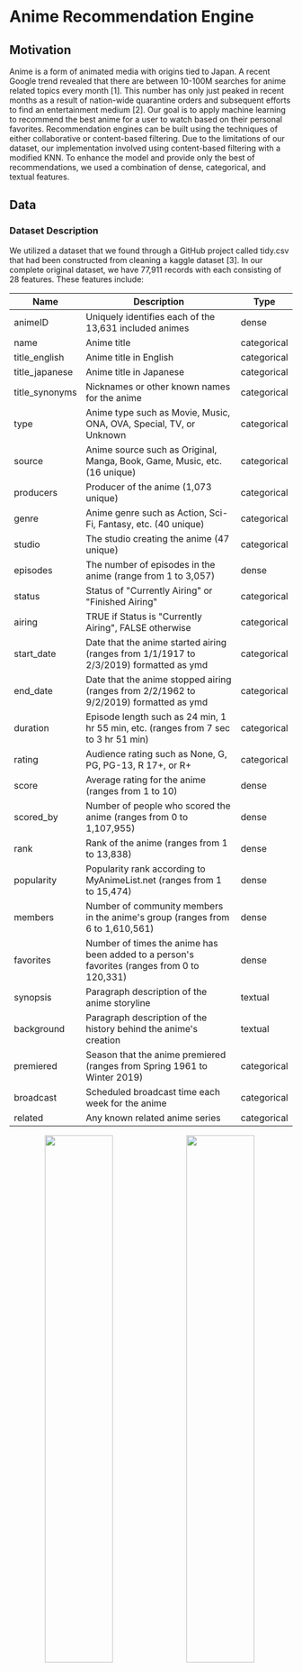 # Anime Recommendation Engine

## Motivation
Anime is a form of animated media with origins tied to Japan. A recent Google trend revealed that there are between 10-100M searches for anime related topics every month [1]. This number has only just peaked in recent months as a result of nation-wide quarantine orders and subsequent efforts to find an entertainment medium [2]. Our goal is to apply machine learning to recommend the best anime for a user to watch based on their personal favorites. Recommendation engines can be built using the techniques of either collaborative or content-based filtering. Due to the limitations of our dataset, our implementation involved using content-based filtering with a modified KNN. To enhance the model and provide only the best of recommendations, we used a combination of dense, categorical, and textual features.

## Data

### Dataset Description
We utilized a dataset that we found through a GitHub project called tidy.csv that had been constructed from cleaning a kaggle dataset [3]. In our complete original dataset, we have 77,911 records with each consisting of 28 features. These features include: 

|Name|Description|Type|
|---|---|---|
|animeID|Uniquely identifies each of the 13,631 included animes|dense| 
|name|Anime title|categorical|  
|title_english|Anime title in English|categorical|    
|title_japanese|Anime title in Japanese|categorical|
|title_synonyms|Nicknames or other known names for the anime|categorical|
|type|Anime type such as Movie, Music, ONA, OVA, Special, TV, or Unknown|categorical|
|source|Anime source such as Original, Manga, Book, Game, Music, etc. (16 unique)|categorical|
|producers|Producer of the anime (1,073 unique)|categorical|
|genre|Anime genre such as Action, Sci-Fi, Fantasy, etc. (40 unique)|categorical|
|studio|The studio creating the anime (47 unique)|categorical|
|episodes|The number of episodes in the anime (range from 1 to 3,057)|dense|
|status|Status of "Currently Airing" or "Finished Airing"|categorical|
|airing|TRUE if Status is "Currently Airing", FALSE otherwise|categorical|
|start_date|Date that the anime started airing (ranges from 1/1/1917 to 2/3/2019) formatted as ymd|categorical|
|end_date|Date that the anime stopped airing (ranges from 2/2/1962 to 9/2/2019) formatted as ymd|categorical|
|duration|Episode length such as 24 min, 1 hr 55 min, etc. (ranges from 7 sec to 3 hr 51 min)|categorical|
|rating|Audience rating such as None, G, PG, PG-13, R 17+, or R+|categorical|
|score|Average rating for the anime (ranges from 1 to 10)|dense|
|scored_by|Number of people who scored the anime (ranges from 0 to 1,107,955)|dense|
|rank|Rank of the anime (ranges from 1 to 13,838)|dense|
|popularity|Popularity rank according to MyAnimeList.net (ranges from 1 to 15,474)|dense|
|members|Number of community members in the anime's group (ranges from 6 to 1,610,561)|dense|
|favorites|Number of times the anime has been added to a person's favorites (ranges from 0 to 120,331)|dense|
|synopsis|Paragraph description of the anime storyline|textual|
|background|Paragraph description of the history behind the anime's creation|textual|
|premiered|Season that the anime premiered (ranges from Spring 1961 to Winter 2019)|categorical|
|broadcast|Scheduled broadcast time each week for the anime|categorical|
|related|Any known related anime series|categorical|

<p align='center'>
<img src="/ML4Anime/graphs/Type Chart.PNG" style="float: left; width: 49%; margin-right: 1%; margin-bottom: 0.5em;"><img src="/ML4Anime/graphs/Source Chart.PNG" style="float: left; width: 49%; margin-right: 1%; margin-bottom: 0.5em;">
<p style="clear: both;"></p>
</p>

<p align='center'>Figure 1: Anime Count Comparisons by Type and Source</p>

<p align='center'>
<img src="/ML4Anime/graphs/Genre Chart.PNG" style="float: left; width: 49%; margin-right: 1%; margin-bottom: 0.5em;"><img src="/ML4Anime/graphs/Airing Chart.PNG" style="float: left; width: 49%; margin-right: 1%; margin-bottom: 0.5em;">
<p style="clear: both;"></p>
</p>

<p align='center'>
  Figure 2: Anime Count Comparison by Genre and Airing Status
</p>

<p align='center'>
<img src="/ML4Anime/graphs/Rating Chart.PNG" style="float: left; width: 49%; margin-right: 1%; margin-bottom: 0.5em;"><img src="/ML4Anime/graphs/Score Chart.PNG" style="float: left; width: 49%; margin-right: 1%; margin-bottom: 0.5em;">
<p style="clear: both;"></p>
</p>

<p align='center'>Figure 3: Anime Count Comparisons by Rating and Score</p>

<p align='center'>
<img src="/ML4Anime/graphs/Producer Score Chart.PNG" style="float: left; width: 49%; margin-right: 1%; margin-bottom: 0.5em;"><img src="/ML4Anime/graphs/Studio Score Chart.PNG" style="float: left; width: 49%; margin-right: 1%; margin-bottom: 0.5em;">
<p style="clear: both;"></p>
</p>

<p align='center'>Figure 4: Average Score of Most Reviewed Producers and Studios</p>

<p align='center'>
  <img src="/ML4Anime/graphs/Premier Decade.PNG" width="500"/>
</p>

<p align='center'>Figure 5: Anime Count by Decade of Premier</p>

### Pre-processing

Before we were able to use the data, we first had to clean it by removing the unnecessary columns and replacing NA values with 0s. Although our dataset had 77,911 rows, many of these rows were duplicated multiple times for a single anime title. For example, the anime Cowboy Bebop was duplicated 17 times, once for each genre, each studio, and/or each producer that worked on the anime. To clean this up, we grouped all the anime together by title, and consolidated the information to remove the duplicated rows - ultimately condensing our dataset from 77,911 rows to 2,856 unique anime. Following this, we also one-hot encoded all of the categorical data columns (i.e. genre, studio, source, producers, rating, type). One-hot encoding not only reduced the number of rows in our dataset by ensuring that each anime only occupied one row, but also prepared the dataset for constructing the vectors during the data modelling phase.

In addition to the categorical data columns, our dataset conveniently held a wealth of information for us in the form of a textual synopsis for each anime. To utilize of this, we used a pretrained word2vec model by Google that was trained on the Google News corpus (over 300 billion words) to output 300-dimensional word vectors. The idea was to use the word embeddings to capture the semantics of the summary in an attempt to use these features to find other anime with similar summaries in semantics. In order to ensure that the input to the model was standardized, the synopsis for each anime was pre-processed to ensure that they were properly formatted and consisted of only words of interest. We removed all punctuations and capitalization, as well as common words such as “a”, “an”, and “in” using the list of default stopwords used by MySQL’s MyISAM search indexes [4]. This significantly reduced the amount of words we were working with as the size of our word bank decreased from 34354 to 21259, and the maximum length of the synopses decreased from 540 to 290. We then computed a 1x300 **synopsis summary vector** for each anime by plugging in every word of the synopsis into the word2vec model and averaging all of the vectors. Note, fictional words specific to an anime (such as "Geass" or names like "Lelouch") may not generate a resulting word embedding, in which case the word is simply ignored in the final calculation of the synopsis summary vector.

<p align='center'>
  <img src="/ML4Anime/graphs/synopsis_summary_vector.jpg" width="500"/>
</p>
<p align='center'>
  Figure 6: Synopsis summary vector
</p>

Ultimately, each anime had a corresponding feature vector of shape 1x414. To better understand our feature set and intrinsic relationships amongst features, the following correlation matrices (performed on subsets of features for visibility) were generated:
<p align='center'>
  <img src="/ML4Anime/graphs/stats_genre_corr_matrix.jpg" width="500"/>
</p>
<p align='center'>
  Figure 7: Correlation matrix for stats and genre features
</p>

The above *stats* correlation matrix shows many expected behaviors. For example: a very strong negative correlation between score and ranking, and a very strong positive correlation between members and number of favorites. Likewise, there are relatively strong positive correlations between the genres of "Ecchi" and "Harem", and "Fantasy" and "Magic". Particularly interesting was the fact that anime with the genre "Kids" had a much higher chance of being popular while anime labelled as "Romance" were more likely to be less popular. 


<p align='center'>
  <img src="/ML4Anime/graphs/stats_producecr_corr_matrix.jpg" width="500"/>
</p>
<p align='center'>
  Figure 8: Correlation matrix for stats and producer features
</p>
The above correlation matrix shows the correlation matrix for the subset of our features containing information on the producer. While there were many producers to consider, the more notable ones: Aniplex, a flagship animation company owned by Sony, and Dentsu, Japan's largest advertising company, had positive correlations with respect to their scores, number of favorites, and number of members. 

### PCA

Due to the fact that our feature space was so large (primarily as a result of using textual features), we attempted to reduce the feature space by using PCA. By graphing the summed captured variance of each component, we deduced that using 300 components out of the total 412 was suitable for our needs as it covered 98% of the variance of our feature set. This PCA'ed version of our feature set was then used in our KNN model to find the best anime recommendations. 

<p align='center'>
  <img src="/ML4Anime/graphs/PCA_captured_var.jpg" width="500"/>
</p>
<p align='center'>
  Figure 9: Captured variance of 300 components was 98%
</p>



In an attempt to better visualize the feature space, and the relative space and groupings of anime, we used PCA to convert down to 2D space. It is important to note that using 2 features only captures 12.2% of the total variance in our feature set, and thus the feature space visualization is not optimal but merely serves as a visualization to gain a better understanding of the dataset. 
<p align='center'>
  <img src="/ML4Anime/graphs/PCA-2D.jpg" width="500"/>
</p>
<p align='center'>
  Figure 10: PCA of feature space into 2D space
</p>

### DBSCAN

The PCA graph in 2 dimensional space showed clearly distinct clusters of anime which made us wonder exactly how these clusters formed and what type of anime were represented in each cluster. To tackle this problem, we converted our feature space to 300 dimensions (same feature space as our input to KNN), and performed DBSCAN, an unsupervised clustering algorithm. In order to properly use DBSCAN, we tuned the *minpts* parameter by hand such that not all the points were located in one cluster nor were there an exceptionally large number of noise points. Note, we could not use the heuristic of minpts <= D+1, because D would have been set to ~301 or ~13% of our entire dataset. We set *minpts*=3. *Epsilon* was tuned by graphing and sorting the distances of the 10th nearest neighbor of each point in 300 dimensional space. The “elbow method” was used to set *epsilon* to 30.

<p align='center'>
  <img src="/ML4Anime/graphs/DBSCAN_elbow_method.jpg" width="500"/>
</p>
<p align='center'>
  Figure 11: Elbow method to tune the epsilon parameter for DBSCAN
</p>

The resulting DBSCAN consisted of 4 clusters and 97 noise points. Below is a representation in 2D space.
<p align='center'>
  <img src="/ML4Anime/graphs/DBSCAN.jpg" width="500"/>
</p>
<p align='center'>
  Figure 12: DBSCAN on PCA of feature space
</p>

Below is a deeper dive into a subset of specific anime within each cluster:

<p align='center'>
  <table>
    <thead>
      <tr>
        <th>Cluster 1</th>
        <th>Cluster 2</th>
        <th>Cluster 3</th>
        <th>Cluster 4</th>
        <th>Cluster Outlier</th>
      </tr>
    </thead>
    <tbody>
      <tr>
        <td><img src="/ML4Anime/graphs/cluster1_topk.jpg" width="500"/></td>
        <td><img src="/ML4Anime/graphs/cluster2_topk.jpg" width="500"/></td>
        <td><img src="/ML4Anime/graphs/cluster3_topk.jpg" width="500"/></td>
        <td><img src="/ML4Anime/graphs/cluster4_topk.jpg" width="500"/></td>
        <td><img src="/ML4Anime/graphs/cluster_outlier_topk.jpg" width="500"/></td>
      </tr>
    </tbody>
  </table>
</p>
<p align='center'>
  Figure 13: Top-15 anime represented in each cluster
</p>

## Modelling & Results
### Modelling 
The KNN algorithm seeks to find the k most similar anime to the current anime. However, often times it is very difficult for users to be able to capture the full breadth of their anime preferences in a single anime. In our modified KNN algorithm, we allow users to input an arbitrary amount of anime that they like in an attempt to better understand and recommend anime catered to their preference. Assume a user inputs *n* different anime that they enjoyed. To model this, we average out the *n* feature vectors of each of those anime and compute KNN on this new vector that ideally captures the essence of each of their preferred animes.
<p align='center'>
  <img src="/ML4Anime/graphs/KNN_input_vector.jpg" width="500"/>
</p>
<p align='center'>
  Figure 14: KNN input vector
</p>
<p align='center'>
  <img src="/ML4Anime/graphs/KNN_input.jpg" width="500"/>
</p>
<p align='center'>
  Figure 15: Graphical representation of KNN input vector
</p>

There were two distance metrics that we considered for our modelling. The first, and preferred method, was using cosine similarity. Cosine distance is defined as:
<p align='center'>
  <img src="http://latex.codecogs.com/gif.latex?%5Ccos%5Ctheta%20%3D%20%5Cfrac%7B%5Coverrightarrow%7Ba%7D%5Ccdot%20%5Coverrightarrow%7Bb%7D%7D%7B%5Cleft%20%5C%7C%20%5Coverrightarrow%7Ba%7D%20%5Cright%20%5C%7C%5Cleft%20%5C%7C%20%5Coverrightarrow%7Bb%7D%20%5Cright%20%5C%7C%7D"/>
</p>
and measures the angle between our input average feature vector and each of the feature vectors for anime in the dataset. We preferred cosine similarity as a distance measurement due to the way our dataset values were distributed.
To process our data, we one-hot encoded our categorical data values, like genre, studio, and source. These columns were represented in our processed data in 1s and 0s. In comparison, our originally quantitative feature data values, such as episodes, which had values ranging from 1 to 1787, and scored_by, with minimum at 8 and maximum value 1107995, were much greater than our one-hot encoded values, and could possibly skew our KNN results towards the originally quantitative features. With this in mind, we implemented Cosine similarity as a distance measurement because it focuses on the angle between the vectors, and does not consider the respective weights or magnitudes of the vectors.
<p align='center'>
  <img src="/ML4Anime/graphs/anime_df_head.jpg" width="500"/>
</p>
<p align='center'>
  Figure 16: Anime Dataset example data, genre_Action (far right) is an example of one-hot encoding of categorical feature genre
</p>

Our alternative distance metric was using Euclidean distance, measured by:
<p align='center'>
  <img src="http://latex.codecogs.com/gif.latex?d%5Cleft%20%28%20x%2Cy%20%5Cright%20%29%3D%5Csqrt%7B%5Cleft%20%5C%7C%20%5Coverrightarrow%7Ba%7D-%5Coverrightarrow%7Bb%7D%20%5Cright%20%5C%7C%5E%7B2%7D%7D"/>
</p>
Euclidean distance, in contrast to Cosine distance, is similar to measuring the actual distance between the two vectors, and is thus affected by angle and magnitude of the vectors. We implemented Euclidean distance as an alternative distance measurement because we were interested in seeing how the different distance functions would perform comparatively to each other.

For our KNN implementation, we compare the distance values of each feature vector to our input average vector. When considering Euclidean distance, this can be compared directly (ex. d(x1,average) = 7.8 < 12 = d(x2,average)). However, the same does not apply for Cosine similarity. A Cosine similarity value (CosTheta) of 0 actually corresponds to an angle of 90 degrees, while a Cosine similarity of 1 corresponds with 0, so they cannot be compared as is. Specifically, we have to shift our Cosine similarity such that a low Cosine distance value corresponds with a low angle. We chose to implement this by representing Cosine distance as:
<p align='center'>
  <img src="http://latex.codecogs.com/gif.latex?1-%5Ccos%5Ctheta%20%3D%201-%5Cfrac%7B%5Coverrightarrow%7Ba%7D%5Ccdot%20%5Coverrightarrow%7Bb%7D%7D%7B%5Cleft%20%5C%7C%20%5Coverrightarrow%7Ba%7D%20%5Cright%20%5C%7C%5Cleft%20%5C%7C%20%5Coverrightarrow%7Bb%7D%20%5Cright%20%5C%7C%7D"/>
</p>
which then ensures minimum angle, 0 degrees, is represented as 1-Cos(0) and thus a minimum Cosine distance value of 0 as well. In contrast, now for an angle of 90 degrees, Cosine distance = 1-Cos(90) = 1-Cos(-90) = 1, and for an angle of 180 degrees, Cosine distance = 1-Cos(180) = 2, the maximum Cosine distance value.

### Results 
Because we are using an unsupervised learning model, there is no sure-fire way to measure the "accuracy" of our results. However, we came up with several comparitive statistical measurements to analyze our recommendations relative to our inputs.

The first measurement we use is the standardized average distance between the average of the input feature vectors and the feature vector for the anime in question, which we refer to as STD Distance. STD Distance takes its derivation from standard deviation and is calculated by:
<p align='center'>
  <img src="http://latex.codecogs.com/gif.latex?%5Csqrt%7B%20%5Cfrac%7B%5Csum%20%5Cleft%20%28%20x_%7Bi%7D%20-%20u%20%5Cright%20%29%5E%7B2%7D%7D%7Bn%7D%20%7D"/>
</p>
where for all xi in the set of result anime feature vectors, n is the number of recommended animes, and u is the average feature vector generated from the input animes. It essentially represents the average variance of the set of recommended anime features from the input average features.

Another metric that we use to compare our overall recommendations to our input animes is average distance:
<p align='center'>
  <img src="http://latex.codecogs.com/gif.latex?%5Cbar%7Bd%7D%3D%5Cfrac%7B%5Csum%20d_%7Bi%7D%7D%7Bn%7D"/>
</p>
and is simply the mean value of all the distances of our output anime.

For our feature comparisons, we defined two major measurements. The first is Average Absolute Standard Z-score of the feature of the output anime. Standard Z-score of anime i refers to the  standardized difference of the value of the anime feature from the mean input feature value and is defined by:
<p align='center'>
  <img src="http://latex.codecogs.com/gif.latex?z_%7Bi%2Cf%7D%20%3D%20%5Cfrac%7Bx_%7Bf%7D-%5Cmu%20%7D%7B%5Csigma%20%7D"/>
</p>
where xf is the value of feature f in anime feature vector x, mu is the average value for that feature from our input animes, and sigma is the standard deviation of that feature from all our of data values.
From Standard Z-score, we define Average Absolute Standard Z as:
<p align='center'>
  <img src="http://latex.codecogs.com/gif.latex?Z_%7Bf%7D%20%3D%20%5Cfrac%7B%20%5Csum%20%5Cleft%20%7C%20z_%7Bi%2Cf%7D%20%5Cright%20%7C%7D%7B%5Csigma%20%7D"/>
</p>
Our second primary metric for feature comparisons is Average Standard Feature Deviation, derived similarly to standard deviation:
<p align='center'>
  <img src="http://latex.codecogs.com/gif.latex?s%20%3D%20%5Csqrt%7B%5Cfrac%7B%5Csum%20%5Cleft%20%28%20f_%7Bi%7D%20-%20%5Cmu%20%5Cright%20%29%5E%7B2%7D%7D%7Bn%7D%7D"/>
</p>
where fi is the feature value of the output anime, mu is the average value for that feature from our input animes, and n is the number of output anime.



 ***EXAMPLE 1: From a single anime***
 ['Attack on Titan']
 
 We first chose a single anime to test our KNN model with. This represents an input set with fully minimized variability. Recommendations are as follows:

|               | Cosine Unaltered                                                                                                                                                           | Cosine Normalized                                                                                                                                                                 | Euclidean Unaltered                                                                                                                                                                    |                                                                                    Euclidean Normalized                                                                                   |
|---------------|----------------------------------------------------------------------------------------------------------------------------------------------------------------------------|-----------------------------------------------------------------------------------------------------------------------------------------------------------------------------------|----------------------------------------------------------------------------------------------------------------------------------------------------------------------------------------|-----------------------------------------------------------------------------------------------------------------------------------------------------------------------------------------|
| **STD Input Distance**  | 1.11e-16                                                                                                                                                                   | 2.22e-16                                                                                                                                                                          | 0                                                                                                                                                                                      | 0                                                                                                                                                                                         |
| **Distances**     | - **Sword Art Online**: 4.53e-05<br>- **Dragon Ball Z**: 4.82e-05<br>- **Code Geass: Lelouch R2:** 5.28e-05<br>- **Death Note**: 5.83e-05<br>- **One Punch Man**: 1.59e-04 | - **Attack on Titan S2**: 0.26<br>- **Fullmetal Alchemist: Brotherhood**: 0.36<br>- **Death Note**: 0.38<br>- **Code Geass: Lelouch**: 0.40<br>- **Code Geass: Lelouch R2**: 0.44 | - **Sword Art Online**: 68802.63<br>- **Death Note**: 132434.60<br>- **Fullmetal Alchemist: Brotherhood**: 261364.26<br>- **One Punch Man**: 384929.08<br>- **Tokyo Ghoul**: 459418.36 | - **Attack on Titan S2**: 17.51<br>- **Code Geass: Lelouch**: 21.16<br>- **Code Geass: Lelouch R2**: 21.60<br>- **Fullmetal Alchemist: Brotherhood**: 22.11<br>- **Akame ga Kill**: 22.31 |
| **AVG Distances** | 7.29e-05                                                                                                                                                                   | 0.37                                                                                                                                                                              | 261389.78                                                                                                                                                                              | 20.94                                                                                                                                                                                     |

**Quantitative Feature Comparisons from EXAMPLE 1 (SINGLE INPUT)**

**scored_by** (Mean 51396.646, St.Dev 96648.632)

|DISTANCE|NORMALIZED?|AVG ABS ST.Z|AVG SQ ST.Dev|
|---|---|---|---|
|Cosine|no|2.927|364104.058|
|Cosine|yes|3.482|383189.728|

From the above table for scored_by feature standard deviation, we can see that the scored_by values of Cosine normalized KNN results are on average further from the input average of the scored_by feature compared to the Cosine un-normalized KNN. Our input anime has a high scored value of 1038161. This value of scored_by may have been caused by possible skewing when we normalized our dataset, which may be why normalized KNN has greater variance for large quantitative features as opposed to small quantitative features.

**popularity** (Mean 2988.340, St.Dev 2868.050)

|DISTANCE|NORMALIZED?|AVG ABS ST.Z|AVG SQ ST.Dev|
|---|---|---|---|
|Cosine|no|0.006|32.422|
|Cosine|yes|0.005|20.449|

From the above table for popularity feature standard deviation, we can see that the popularity values of Cosine un-normalized KNN results are on average further from the input average of the popularity feature compared to the Cosine normalized KNN. This is directly opposite from our feature analysis of scored_by results. However, it should be the popularity of an anime is inversely proportional to its value for the popularity feature. For example, an anime with popularity feature value 4 is mmore popular than an anime with popularity feature value 200. It is likely Cosine normalized KNN performed better than Cosine un-normalized KNN for the popularity feature as our input anime had a popularity of 2, which is a small value and is likely less skewed when normalized.

**episodes** (Mean 18.508, St.Dev 44.939)

|DISTANCE|NORMALIZED?|AVG ABS ST.Z|AVG SQ ST.Dev|
|---|---|---|---|
|Cosine|no|1.295|119.221|
|Cosine|yes|0.284|19.152|

From the above table for episodes feature standard deviation, we can see that the Cosine normalized KNN results had less variance than the Cosine un-normalized results. Similar to the popularity feature results, we expect the normalized KNN results to have less variance as the input episodes value is 25 and within one standard deviation to the mean (less skewed when normalized).

**rank** (Mean 3453.870, St.Dev 2736.869)

|DISTANCE|NORMALIZED?|AVG ABS ST.Z|AVG SQ ST.Dev|
|---|---|---|---|
|Cosine|no|0.123|598.198|
|Cosine|yes|0.028|83.252|

The results and distribution of the rank feature are similar to that of the popularity feature; a low rank value refers to a high ranking anime, while a high rank value refers to a low ranking anime. Our input rank value was 116 which is a very low rank value compared to the feature distribution (range: 1 to 13837). This is likely why Cosine normalized KNN achieved a lower variance than Cosine un-normalized KNN.

**members** (Mean 100507.587, St.Dev 164257.151)

|DISTANCE|NORMALIZED?|AVG ABS ST.Z|AVG SQ ST.Dev|
|---|---|---|---|
|Cosine|no|2.453|516539.407|
|Cosine|yes|2.466|474466.307|

From the above table for members feature standard deviation, we can see that the members values of Cosine normalized KNN results are on average further from the input average of the members compared to the Cosine un-normalized KNN. This is likely because our input members value was 1500958, a high value that may have been skewed by normalization as the members feature also has a high range (52 to 1610561).

**favorites** (Mean 1610.343, St.Dev 6211.037)

|DISTANCE|NORMALIZED?|AVG ABS ST.Z|AVG SQ ST.Dev|
|---|---|---|---|
|Cosine|no|4.748|31280.509|
|Cosine|yes|5.217|38706.686|

The results for the favorites feature was similar to that of the members feature. Like members, the favorites feature has a large range (0 to 120331) and our input anime had a high favorites value of 70555 (3rd quartile).


 If we compare Average Absolute Standard Z between our quantitative features, favorites had the largest average absolute standard Z. We can expect this, because the favorites feature has a large range of values (from 0 to 120331) and a moderately high variance (6211.037) for its range. Of the features, popularity had the lowest average absolute standard z. Although the range of feature popularity is relatively large (from 1 to 15013), the data distribution for popularity is right-skewed:
 <p align='center'>
  <img src="graphs/popularity distr.png"/>
</p>
and the bulk of the data for popularity is small in value. Because of this distribution, we were able to get results with small variance based on our input popularity, 2. In contrast, if we were to run KNN for an input with larger popularity feature, we would get significantly different results (see below).



 **Partial feature test, Median popularity input** (1975)
(Mean 2988.340, St.Dev 2868.050)

|DISTANCE|NORMALIZED?|AVG ABS ST.Z|AVG SQ ST.Dev|
|---|---|---|---|
|Cosine|no|0.050|180.487|

Our resulting average absolute standard Z for our popularity feature from this test is 0.050, which is much greater than our EXAMPLE 1 test results (average absolute standard Z: 0.006).


***EXAMPLE 2, From a single series of anime:***
['Attack on Titan', 'Attack on Titan: Since That Day', 'Attack on Titan: Crimson Bow and Arrow', 'Attack on Titan: Wings of Freedom', 'Attack on Titan Season 2', 'Attack on Titan: Junior High', 'Attack on Titan Season 3']

For this KNN test, we selected a series of anime to represent a very closely associated anime input set. We ran our KNN model and received the following results:

|               | Cosine Unaltered                                                                                                                                                           | Cosine Normalized                                                                                                                                                                 | Euclidean Unaltered                                                                                                                                                                    |                                                                                    Euclidean Normalized                                                                                   |
|---------------|----------------------------------------------------------------------------------------------------------------------------------------------------------------------------|-----------------------------------------------------------------------------------------------------------------------------------------------------------------------------------|----------------------------------------------------------------------------------------------------------------------------------------------------------------------------------------|-----------------------------------------------------------------------------------------------------------------------------------------------------------------------------------------|
| **STD Input Distance**  | 1.11e-16                                                                                                                                                                   | 2.22e-16                                                                                                                                                                          | 0                                                                                                                                                                                      | 0                                                                                                                                                                                         |
| **Distances**     | - **anohana**: 9.24e-06<br>- **Madoka Magica the Movie**: 1.40e-05<br>- **Kuroko's Basketball** 1.42e-05<br>- **Vampire Knight**: 2.51e-05<br>- **Maid Sama!**: 2.68e-05 | - **Gun Samurai Recap**: 0.12<br>- **Marches Comes in Like a Lion**: 0.18<br>- **Berserk: Recollections**: 0.24<br>- **So, I Can't Play H!**: 0.26<br>- **Tsukigakirei: First Half**: 0.31 | - **Miss Kobayashi's Dragon Maid**: 10003.85<br>- **Rosario + Vampire**: 10933.50<br>- **My Teen Romantic Comedy**: 13918.15<br>- **GATE**: 16494.10<br>- **JoJo's Bizarre Adventure**: 18196.80 | - **Marches Comes in Like a Lion**: 21.31<br>- **Persona 4 the Animation**: 27.07<br>- **Fullmetal Alchemist: Premium**: 29.63<br>- **Shiki Specials**: 29.80<br>- **Robot Girls Z**: 30.68 |
| **AVG Distances** | 1.79e-05                                                                                                                                                                   | 0.23                                                                                                                                                                              | 13909.285696612944                                                                                                                                                                              | 27.70                                                                                                                                                                                     |
 

**Quantitative Feature Comparisons from EXAMPLE 2**

**rank** (Mean 3453.870, St.Dev 2736.869)

|DISTANCE|NORMALIZED?|AVG ABS ST.Z|AVG SQ ST.Dev|
|---|---|---|---|
|Cosine|no|0.431|1185.555|
|Cosine|yes|1.978|5980.809|
|Euclidean|yes|0.701|2538.916|
|Euclidean|no|0.464|1382.384|

For the rank feature, un-normalized KNN results had lower average absoluted standard Z scores in comparison to the normalized KNN results. Cosine un-normalized KNN produced better results than Euclidean un-normalized KNN for the rank feature. However, our Euclidean normalized KNN results had lower variance than our Cosine normalized KNN results, likely because Cosine normalized KNN is the least affected by large magnitude quantitative values in comparison to the other tests.

**members** (Mean 100507.587, St.Dev 164257.151)

|DISTANCE|NORMALIZED?|AVG ABS ST.Z|AVG SQ ST.Dev|
|---|---|---|---|
|Cosine|no|1.034|192446.065|
|Cosine|yes|2.209|376356.675|
|Euclidean|yes|2.382|391837.882|
|Euclidean|no|0.500|172492|

For members, both un-normalized KNN had improved average absolute standard Z values (lower), opposed to the normalized average absolute standard Z scores.

**favorites** (Mean 1610.343, St.Dev 6211.037)

|DISTANCE|NORMALIZED?|AVG ABS ST.Z|AVG SQ ST.Dev|
|---|---|---|---|
|Cosine|no|0.935|6467.425|
|Cosine|yes|1.900|11806.143|
|Euclidean|yes|1.916|11906.547|
|Euclidean|no|1.08|7654.534|

Like our results for the members feature comparison test, un-normalized KNN performed better with regards to the favorites feature as well. However, unlike for members, Cosine un-normalized KNN produced the smallest average absolute standard Z score.

**One-Hot Feature Comparisons from EXAMPLE 2**

For this series of comparisons, the mean value for one-hot feature represents the percentage of the data that has this feature. Some features have relatively high proportions, such as genre_Comedy, which has a mean value of 0.4486 (or 44.86% of the data). In comparison, other features represent a very small percentage of the data, such as studio_Madhouse, which has a mean of 0.0549, representing a 5.49% of the data.
Additionally, we use Absolute average difference as a measure test how similar our results were to the input. It is calculated by:
 <p align='center'>
  <img src="http://latex.codecogs.com/gif.latex?%5Cleft%20%7C%20%5Cfrac%7B%5Csum%20x_%7Bi%7D%7D%7Bn%7D-%5Cmu%20%5Cright%20%7C%20%3D%5Cleft%20%7C%20%5Cbar%7Bx%7D-%5Cmu%20%5Cright%20%7C"/>
</p>
 where x-bar is the average feature value from the anime recommendations and mu is the average feature value from the inputs.
 
 **genre_Action** (Mean 0.3929, St.Dev 0.4885)
 
|DISTANCE|NORMALIZED?|AVG ABS ST.Z|AVG SQ ST.Dev|ABS AVG Diff|
|---|---|---|---|---|
|Cosine|no|1.754|0.857|0.857|
|Cosine|yes|1.462|0.769|0.657|
|Euclidean|yes|1.754|0.857|0.857|
|Euclidean|no|1.462|0.769|0.657|
 
 On average, the tests were about evenly distributed, with Cosine normalized and Euclidean un-normalized performing slightly better than the other two tests. However, as our inputs formed a concentrated set with with moderate variance, so we expect some randomness in our test results.
 
 **genre_Comedy** (Mean 0.4486, St.Dev 0.4974)
 
|DISTANCE|NORMALIZED?|AVG ABS ST.Z|AVG SQ ST.Dev|ABS AVG Diff|
|---|---|---|---|---|
|Cosine|no|0.861|0.553|0.257|
|Cosine|yes|0.574|0.404|0.057|
|Euclidean|yes|0.861|0.553|0.257|
|Euclidean|no|1.148|0.670|0.457

In contrast to the genre_Action, average absolute standard Z results, Cosine normalized KNN performed the best, with smallest absolute average distance of 0.057 and an average absolute standard Z score of 0.574. Both Cosine un-normalized and Euclidean normalized performed better than Euclidean un-normalized, which we expected since both better performing tests have some degree of balancing one-hot features with high value quantitative features (Cosine distance, or normalization).


**studio_Madhouse** (Mean 0.0549, St.Dev 0.2280)

|DISTANCE|NORMALIZED?|AVG ABS ST.Z|AVG SQ ST.Dev|ABS AVG Diff|
|---|---|---|---|---|
|Cosine|no|0|0|0|
|Cosine|yes|0|0|0|
|Euclidean|yes|0|0|0|
|Euclidean|no|0|0|0|

From our resulting variance measurements, we can see that for one-hot features with very low population represention (small probability), we cannot expect good measurements for how well our recommendations did relative to the input, as most possible data animes fall outside this tiny portion of our data. This is especially exemplified by our measurements from studio_Madhouse values for average absolute standard Z and average standard feature deviation; several times, the values were both 0. However, this value cannot necessarily signify perfect recommendation results for this feature, given the input anime. Instead, this measurement tells us that from our anime dataset, we do not have enough values in our anime dataset to accurately measure our KNN performance with regards to the feature in question.
However, with regards to our results, we can say with relative confidence that because we had a set of input anime with a mean studio_Madhouse feature value of 0 (meaning, none of the animes were created by studio_Madhouse) we would expect for our recommendations to return non-studio_Madhouse's animes.


In contrast, we found that for one-hot encoded features that are large in proportion (in regards to our anime dataset), Cosine normalized KNN on average performed better than the other KNN implementations. On the other hand, Euclidean un-normlized KNN always performed the worst for such one-hot encoded features. One additional note that should be made here, is that the average standard deviation for one-hot encoded features we were able to measure performance for (namely, genre_Action and genre_Comedy) had average feature standard deviation that approached the overall population standard deviation.
 
 As with the feature comparison trends, overall Cosine un-normalized KNN results prioritized high valued quatitative features over small value features such as one-hot encoded features. In contrast, Cosine normalized KNN produced results that were heavily impacted by one-hot encoded data values like our synopsis encoded data. Seen below is an excerpt of our input synopses:
 <p align='center'>
  <img src="/ML4Anime/graphs/AoT_Series_wording_input.jpg" width="500"/>
</p>
 which heavily featured words like "recap" and "episode." Interestingly, our resulting recommendations from Cosine normalized KNN also produced recommended animes based on these wordings (see below).
 <p align='center'>
  <img src="/ML4Anime/graphs/AoT_Series_wording_input.jpg" width="500"/>
</p>
 Similarly, our Euclidean normalized KNN results also were heavily based on our synopsis key wordings (as seen below):
<p align='center'>
  <img src="/ML4Anime/graphs/AoT_Eu_wording_out-1.jpg" width="500"/>
</p>
  In contrast, our Euclidean un-normalized results were heavily based on high values quantitative features such as scored_by, and did not give results similar to our on-hot encoded features. We can conclude from these results that normalizing our data is imperative to giving equal emphasis to our one-hot features and quantitative data features, but may result in skew due to normalizing high value quantitative feature values.
 

***EXAMPLE 3, From a relatively similar assortment of anime:***
['Attack on Titan', 'Attack on Titan Season 2', 'Bungo Stray Dogs', 'My Hero Academia 3', 'Nanbaka', 'Nanbaka: Season 2', 'Nanbaka: Idiots with Student Numbers!', 'One Punch Man']
SHARED THEMES/WORDS: survival, human, hero, villain, criminal, police, school, attack

Using our personal anime knowledge and experiences, we selected a set of anime that were relatively closely associated for our KNN model testing. Below are our KNN model recommendations:

|               | Cosine Unaltered                                                                                                                                                         | Cosine Normalized                                                                                                                                                              | Euclidean Unaltered                                                                                                                                                                           | Euclidean Normalized                                                                                                                                                                                           |
|---------------|--------------------------------------------------------------------------------------------------------------------------------------------------------------------------|--------------------------------------------------------------------------------------------------------------------------------------------------------------------------------|-----------------------------------------------------------------------------------------------------------------------------------------------------------------------------------------------|----------------------------------------------------------------------------------------------------------------------------------------------------------------------------------------------------------------|
| **STD Input Distance**  | 1.73 e-03                                                                                                                                                                | 0.29                                                                                                                                                                           | 1149911.69                                                                                                                                                                                    | 20.27                                                                                                                                                                                                          |
| **Distances**     | -**Fullmetal Alchemist**: 7.40e-06<br> -**Future Diary**: 9.45e-06<br> -**Elfen Lied**: 9.74e-06<br> -**Parasyte**: 2.14 e-05<br> -**My Teen Romantic Comedy**: 2.59e-05 | -**Fullmetal Alchemist: Brotherhood**: 0.50<br> -**My Hero Academia**: 0.51<br> -**Code Geass: Lelouch**: 0.52<br> -**Death Note**: 0.52<br> -**Code Geass: Lelouch R2**: 0.52 | -**Ouran High School Host Club**: 8961.68<br> -**Maid-Sama!**: 13454.21<br> -**My Teen Romantic Comedy**: 15365.79<br> -**Princess Mononoke**: 18975.94<br> -**Overlord**: 19197.70 | -**JoJo's Bizarre Adventures: Diamond is Unbreakable**: 12.12<br> -**Re:CREATORS**: 12.39<br> -**Akame ga Kill!**: 12.40<br> -**Drifters**: 12.47<br> -**JoJo's Bizarre Adventure: Stardust Crusaders**: 12.76 |
| **AVG Distances** | 1.47e-05                                                                                                                                                                 | 0.52                                                                                                                                                                           | 15191.06                                                                                                                                                                                      | 12.43                                                                                                                                                                                                          |


**Quantitative Feature Comparisons from EXAMPLE 3**
 

**members** (Mean 100507.587, St.Dev 164257.151)

|DISTANCE|NORMALIZED?|AVG ABS ST.Z|AVG SQ ST.Dev|
|---|---|---|---|
|Cosine|no|1.759|310117.245|
|Cosine|yes|3.630|655653.098|
|Euclidean|yes|1.910|314383.452|
|Euclidean|no|0.044|9401.446|

**favorites** (Mean 1610.343, St.Dev 6211.037)

|DISTANCE|NORMALIZED?|AVG ABS ST.Z|AVG SQ ST.Dev|
|---|---|---|---|
|Cosine|no|0.873|5479.696|
|Cosine|yes|9.011|64907.739|
|Euclidean|yes|1.456|10471.048|
|Euclidean|no|0.065|5036.444|

One trend consistently demonstrated from the quantitative feature comparisons is that for large quantitative values (such as members or favorites), normalizing our data before KNN modeling results in larger average absolute standard Z scores compared to un-normalized KNN.

**One-Hot Feature Comparisons from EXAMPLE 3**


 **genre_Comedy** (Mean 0.4486, St.Dev 0.4974)
 
|DISTANCE|NORMALIZED?|AVG ABS ST.Z|AVG SQ ST.Dev|ABS AVG Diff|
|---|---|---|---|---|
|Cosine|no|1.105|0.602|0.35|
|Cosine|yes|1.105|602|0.35|
|Euclidean|yes|1.105|0.602|0.35|
|Euclidean|no|0.904|0.512|0.150|

From the above feature comparison, we can see that of the KNN tests, Euclidean un-normalized had the worst performance. This most likely because of how the Euclidean formula is defined to consider weights and magnitudes of the vectors in comparison and, because the test was also not normalized, the final outcome was biased towards largest quantitative features, such as members, or favorites (which we can see from the previous favorites and members feature comparison tables that Euclidean un-normalized had the highest accuracy for, out of all our KNN tests).

  
***EXAMPLE 4, From different anime genres:***
['AKIRA', 'Desert Punk', 'Naruto', 'D.N.Angel', 'Rurouni Kenshin']

We selected our animes in this test by choosing 5 random genres (Horror, Ecchi, Comedy, Magic, and Romance) and then choosing an anime from the top of the list of anime in the corresponding genre. We then put this set of anime into our KNN model. The results were as follows:


|               | Cosine Unaltered                                                                                                                          | Cosine Normalized                                                                                               | Euclidean Unaltered                                                                                                                              | Euclidean Normalized                                                                                                                                                         |
|---------------|-------------------------------------------------------------------------------------------------------------------------------------------|-----------------------------------------------------------------------------------------------------------------|--------------------------------------------------------------------------------------------------------------------------------------------------|------------------------------------------------------------------------------------------------------------------------------------------------------------------------------|
| **STD Input Distance**  | 8.94e-05                                                                                                                                  | 0.54                                                                                                            | 50161.62                                                                                                                                         | 12.04                                                                                                                                                                        |
| **Distances**     | -**anohana**: 1.02-05<br>-**Parasyte**: 1.36e-05<br>-**Elfen Lied**: 1.36e-05<br>-**Future Diary**: 2.93e-05<br>-**Vampire Knight**: 3.67e-05 | -**Naruto: Shippuden**: 0.51<br>-**Bleach**: 0.53<br>-**Dragonball Z**: 0.54<br>-**Tokyo Ghoul √A**: 0.59<br>-**Reborn!**: 0.59 | -**Haikyu! 2**: 6305.24<br>-**Nisemonogatari**: 10319.20<br>-**School Days**: 12258.90<br>-**Wolf Children**: 12704.43<br>-**Kuroko's Basketball 2**: 12971.85 | -**JoJo's Bizzare Adventure: Stardust Crusaders**: 11.15<br>-**Drifters**: 11.24<br>-**Jojo's Bizarre Adventure**: 11.54<br>-**Evangelion 3.0**: 11.63<br>-**Re:CREATORS**: 11.68 |
| **AVG Distances** | 2.38e-05                                                                                                                                  | 0.55                                                                                                            | 10911.93                                                                                                                                         | 11.45                                                                                                                                                                        |


**One-Hot Feature Comparisons from EXAMPLE 4**


 **genre_Comedy** (Mean 0.4486, St.Dev 0.4974)
 
|DISTANCE|NORMALIZED?|AVG ABS ST.Z|AVG SQ ST.Dev|ABS AVG Diff|
|---|---|---|---|---|
|Cosine|no|1.608|0.8|0.8|
|Cosine|yes|0.643|0.4|0|
|Euclidean|yes|0.884|0.529|0.200|
|Euclidean|no|1.366|0.721|0.600|

From the genre_Comedy feature table above, we can see that Cosine normalized KNN performed the best, with an absolute average difference value of 0, while Euclidean normalized performed second best with a corresponding value of 0.200. Cosine un-normalized performed the worst with an absolute average difference 0f 0.8.

**genre_Action** (Mean 0.3929, St.Dev 0.4885)
 
|DISTANCE|NORMALIZED?|AVG ABS ST.Z|AVG SQ ST.Dev|ABS AVG Diff|
|---|---|---|---|---|
|Cosine|no|0.818|0.632|0.4|
|Cosine|yes|0|0|0|
|Euclidean|yes|2.047|1|1|
|Euclidean|no|0.409|0.447|0.199|

Like for genre_Comedy, Cosine normalized also performed the best for the genre_Action feature. However, the performance for the other tests' ranks all varied between genre_Comedy and genre_Comedy, which indicates this result may be affected by variance or random chance.
 
 **genre_Drama** (Mean 0.2651, St.Dev 0.4414)
 
|DISTANCE|NORMALIZED?|AVG ABS ST.Z|AVG SQ ST.Dev|ABS AVG Diff|
|---|---|---|---|---|
|Cosine|no|1.812|0.894|0.8|
|Cosine|yes|0.453|0.447|0.2|
|Euclidean|yes|0.906|0.632|0.4|
|Euclidean|no|0.906|0.632|0.4|

Like for the previous feature examinations, Cosine normalized had the lowest absolute average difference of 0.2.

 
**Comparative Quantitative Feature Comparisons, EXAMPLE 3 and 4**

||||***EXAMPLE 3 (similar inputs)***|***EXAMPLE 4 (different inputs)***|
|---|---|---|---|---|
||**DISTANCE**|**NORMALIZED?**|**AVG ABS ST.Z**|**AVG ABS ST.Z**|
|**members**|Cosine|no|1.759|2.326|
||Cosine|yes|3.630|1.955|
||Euclidean|yes|1.910|0.034|
||Euclidean|no|0.044|1.149|
|**favorites**|Cosine|no|0.873|1.453|
||Cosine|yes|9.011|2.813|
||Euclidean|yes|1.456|1.032|
||Euclidean|no|0.065|1.439|


**Comparative One-Hot Feature Comparisons, EXAMPLE 3 and 4**
||||***EXAMPLE 3 (similar inputs)***||***EXAMPLE 4 (different inputs)***||
|---|---|---|---|---|---|---|
||**DISTANCE**|**NORMALIZED?**|**AVG ABS ST.Z**|**ABS AVG Diff**|**AVG SQ ST.Dev**|**ABS AVG Diff**|
|**genre_Comedy**|Cosine|no|1.105|0.35|1.608|0.8|
||Cosine|yes|1.105|0.35|0.643|0|
||Euclidean|yes|1.105|0.35|0.884|0.200|
||Euclidean|no|0.904|0.150|1.366|0.600|



From our results, we can see for our dataset that on average, Euclidean un-normalized KNN preformed the weakest (highest average output distance). This is likely due to the range of values we have in our dataset. We processed our categorical data into one-hot encoding, as well as retained quantitative values. In comparison, the range and variation of the quantitative values are very high. For example, quatitative feature scored_by has a range from 8 to 1107955, mean of 51396.6469352014, and a standard deviation of 96648.63221428858. Without normalization, using Euclidean distance, which accounts for weight of vectors, as well as the angle between them, will be skewed toward higher values, such as scored_by. In contrast, Cosine un-normalized KNN did a better job for considering quantiative data features.

However, to properly take in our NLP one-hot encoded synopsis data, we should use normalized KNN for better results. This accuracy is improved when a set input anime have closely overlapping or related words. For instance, from our EXAMPLE 3 Cosine normalized KNN test, the input anime synopses shared words like "human", "hero", "villain", "criminal", "fight", and "school". In comparison, the corresponding anime recommendations featured words also featured related words, such as "human", "killer", "hero", "school", "criminal", "vigilante". However, this also has its own downfalls, as quantitative values and one-hot encodes data are normalized to even their weights, more recommendations become heavily dependent on one-hot data. For example, in EXAMPLE 2, specifically the Cosine normalized KNN test, the input anime series (Attack on Titan) had many unrelated but repeating words, such as "recap", "rewrite", "episode", "humanity" and especially contained the phrase "recap of episodes". Likewise, the synopses of the output animes contained this phrase "recap of episode" or a similar variant, but the recommendations were more dependent on this particular synopsis wording, rather than other features.

Additionally, we found that for very different input animes, like in our EXAMPLE 4 test, the KNN recommendations would have higher variance on average, with normalized KNN results having higher variance than un-normalized KNN.


## Conclusion


Though this approach yielded interesting results, there are some aspects that could be improved. For instance, our current dataset separates out different animes within the same series. Therefore, it could recommend a user who inputs an anime in the series, another anime within the same series. This is obviously not an ideal outcome because avid anime watchers likely would not be getting anything meaningful out of the recommendation engine. Rather, we want to be able to introduce people to new anime that they otherwise might not have known of. One way to address this issue is to compress all of the animes in a series down to one row which would completely eliminate the possibility of these types of results. We could also introduce random noise or uncertainty, not only to mitigate this problem but also so that the results are more likely to be new and interesting to the users. 


### References

[1] Ellis, Theo J. "How the Anime Industry Has Grown Since 2004, According to Google Trends." _Anime Motivation_, animemotivation.com, 23 June 2018, https://animemotivation.com/anime-industry-growth-2004-to-2018/.      

[2] Ellis, Theo J. "Why The Coronavirus Has Made Anime More Popular Than Ever." _Anime Motivation_, animemotivation.com, 24 March 2020, https://animemotivation.com/coronavirus-has-made-anime-more-popular/.      

[3] Mock, Thomas. "Anime Dataset." _GitHub_, GitHub, Inc., 22 April 2019, https://github.com/rfordatascience/tidytuesday/tree/master/data/2019/2019-04-23.

[4] "Full-Text Stopwords." _MySQL_, Oracle Corporation, https://dev.mysql.com/doc/refman/8.0/en/fulltext-stopwords.html.
